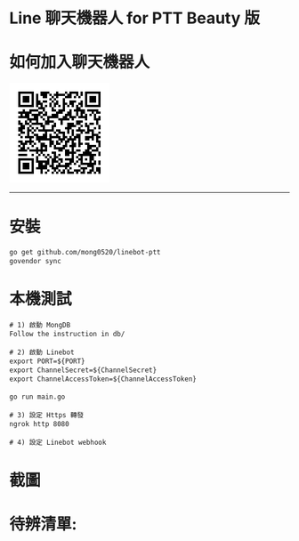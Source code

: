 # Line 聊天機器人 for PTT Beauty 版

# 如何加入聊天機器人

[<img src="resource/qr_code.png">](https://line.me/R/ti/p/SFXWQpzdaY)


---

# 安裝

```
go get github.com/mong0520/linebot-ptt
govendor sync
```


# 本機測試

```
# 1) 啟動 MongDB
Follow the instruction in db/

# 2) 啟動 Linebot
export PORT=${PORT}
export ChannelSecret=${ChannelSecret}
export ChannelAccessToken=${ChannelAccessToken}

go run main.go

# 3) 設定 Https 轉發
ngrok http 8080

# 4) 設定 Linebot webhook

```


# 截圖

# 待辨清單:
